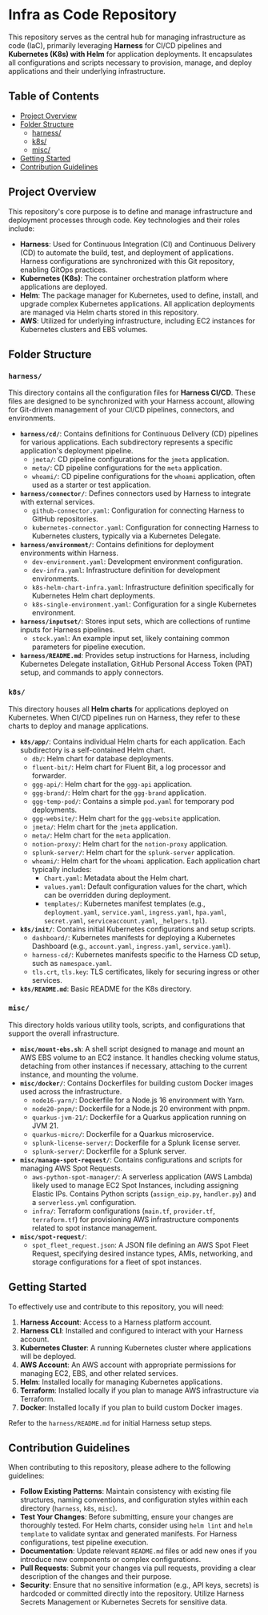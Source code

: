 # Infra as Code Repository

This repository serves as the central hub for managing infrastructure as code (IaC), primarily leveraging **Harness** for CI/CD pipelines and **Kubernetes (K8s) with Helm** for application deployments. It encapsulates all configurations and scripts necessary to provision, manage, and deploy applications and their underlying infrastructure.

## Table of Contents
- [Project Overview](#project-overview)
- [Folder Structure](#folder-structure)
  - [harness/](#harness)
  - [k8s/](#k8s)
  - [misc/](#misc)
- [Getting Started](#getting-started)
- [Contribution Guidelines](#contribution-guidelines)

## Project Overview

This repository's core purpose is to define and manage infrastructure and deployment processes through code. Key technologies and their roles include:

-   **Harness**: Used for Continuous Integration (CI) and Continuous Delivery (CD) to automate the build, test, and deployment of applications. Harness configurations are synchronized with this Git repository, enabling GitOps practices.
-   **Kubernetes (K8s)**: The container orchestration platform where applications are deployed.
-   **Helm**: The package manager for Kubernetes, used to define, install, and upgrade complex Kubernetes applications. All application deployments are managed via Helm charts stored in this repository.
-   **AWS**: Utilized for underlying infrastructure, including EC2 instances for Kubernetes clusters and EBS volumes.

## Folder Structure

### `harness/`

This directory contains all the configuration files for **Harness CI/CD**. These files are designed to be synchronized with your Harness account, allowing for Git-driven management of your CI/CD pipelines, connectors, and environments.

-   **`harness/cd/`**: Contains definitions for Continuous Delivery (CD) pipelines for various applications. Each subdirectory represents a specific application's deployment pipeline.
    -   `jmeta/`: CD pipeline configurations for the `jmeta` application.
    -   `meta/`: CD pipeline configurations for the `meta` application.
    -   `whoami/`: CD pipeline configurations for the `whoami` application, often used as a starter or test application.
-   **`harness/connector/`**: Defines connectors used by Harness to integrate with external services.
    -   `github-connector.yaml`: Configuration for connecting Harness to GitHub repositories.
    -   `kubernetes-connector.yaml`: Configuration for connecting Harness to Kubernetes clusters, typically via a Kubernetes Delegate.
-   **`harness/environment/`**: Contains definitions for deployment environments within Harness.
    -   `dev-environment.yaml`: Development environment configuration.
    -   `dev-infra.yaml`: Infrastructure definition for development environments.
    -   `k8s-helm-chart-infra.yaml`: Infrastructure definition specifically for Kubernetes Helm chart deployments.
    -   `k8s-single-environment.yaml`: Configuration for a single Kubernetes environment.
-   **`harness/inputset/`**: Stores input sets, which are collections of runtime inputs for Harness pipelines.
    -   `stock.yaml`: An example input set, likely containing common parameters for pipeline execution.
-   **`harness/README.md`**: Provides setup instructions for Harness, including Kubernetes Delegate installation, GitHub Personal Access Token (PAT) setup, and commands to apply connectors.

### `k8s/`

This directory houses all **Helm charts** for applications deployed on Kubernetes. When CI/CD pipelines run on Harness, they refer to these charts to deploy and manage applications.

-   **`k8s/app/`**: Contains individual Helm charts for each application. Each subdirectory is a self-contained Helm chart.
    -   `db/`: Helm chart for database deployments.
    -   `fluent-bit/`: Helm chart for Fluent Bit, a log processor and forwarder.
    -   `ggg-api/`: Helm chart for the `ggg-api` application.
    -   `ggg-brand/`: Helm chart for the `ggg-brand` application.
    -   `ggg-temp-pod/`: Contains a simple `pod.yaml` for temporary pod deployments.
    -   `ggg-website/`: Helm chart for the `ggg-website` application.
    -   `jmeta/`: Helm chart for the `jmeta` application.
    -   `meta/`: Helm chart for the `meta` application.
    -   `notion-proxy/`: Helm chart for the `notion-proxy` application.
    -   `splunk-server/`: Helm chart for the `splunk-server` application.
    -   `whoami/`: Helm chart for the `whoami` application.
    Each application chart typically includes:
        -   `Chart.yaml`: Metadata about the Helm chart.
        -   `values.yaml`: Default configuration values for the chart, which can be overridden during deployment.
        -   `templates/`: Kubernetes manifest templates (e.g., `deployment.yaml`, `service.yaml`, `ingress.yaml`, `hpa.yaml`, `secret.yaml`, `serviceaccount.yaml`, `_helpers.tpl`).
-   **`k8s/init/`**: Contains initial Kubernetes configurations and setup scripts.
    -   `dashboard/`: Kubernetes manifests for deploying a Kubernetes Dashboard (e.g., `account.yaml`, `ingress.yaml`, `service.yaml`).
    -   `harness-cd/`: Kubernetes manifests specific to the Harness CD setup, such as `namespace.yaml`.
    -   `tls.crt`, `tls.key`: TLS certificates, likely for securing ingress or other services.
-   **`k8s/README.md`**: Basic README for the K8s directory.

### `misc/`

This directory holds various utility tools, scripts, and configurations that support the overall infrastructure.

-   **`misc/mount-ebs.sh`**: A shell script designed to manage and mount an AWS EBS volume to an EC2 instance. It handles checking volume status, detaching from other instances if necessary, attaching to the current instance, and mounting the volume.
-   **`misc/docker/`**: Contains Dockerfiles for building custom Docker images used across the infrastructure.
    -   `node16-yarn/`: Dockerfile for a Node.js 16 environment with Yarn.
    -   `node20-pnpm/`: Dockerfile for a Node.js 20 environment with pnpm.
    -   `quarkus-jvm-21/`: Dockerfile for a Quarkus application running on JVM 21.
    -   `quarkus-micro/`: Dockerfile for a Quarkus microservice.
    -   `splunk-license-server/`: Dockerfile for a Splunk license server.
    -   `splunk-server/`: Dockerfile for a Splunk server.
-   **`misc/manage-spot-request/`**: Contains configurations and scripts for managing AWS Spot Requests.
    -   `aws-python-spot-manager/`: A serverless application (AWS Lambda) likely used to manage EC2 Spot Instances, including assigning Elastic IPs. Contains Python scripts (`assign_eip.py`, `handler.py`) and a `serverless.yml` configuration.
    -   `infra/`: Terraform configurations (`main.tf`, `provider.tf`, `terraform.tf`) for provisioning AWS infrastructure components related to spot instance management.
-   **`misc/spot-request/`**:
    -   `spot_fleet_request.json`: A JSON file defining an AWS Spot Fleet Request, specifying desired instance types, AMIs, networking, and storage configurations for a fleet of spot instances.

## Getting Started

To effectively use and contribute to this repository, you will need:

1.  **Harness Account**: Access to a Harness platform account.
2.  **Harness CLI**: Installed and configured to interact with your Harness account.
3.  **Kubernetes Cluster**: A running Kubernetes cluster where applications will be deployed.
4.  **AWS Account**: An AWS account with appropriate permissions for managing EC2, EBS, and other related services.
5.  **Helm**: Installed locally for managing Kubernetes applications.
6.  **Terraform**: Installed locally if you plan to manage AWS infrastructure via Terraform.
7.  **Docker**: Installed locally if you plan to build custom Docker images.

Refer to the `harness/README.md` for initial Harness setup steps.

## Contribution Guidelines

When contributing to this repository, please adhere to the following guidelines:

-   **Follow Existing Patterns**: Maintain consistency with existing file structures, naming conventions, and configuration styles within each directory (`harness`, `k8s`, `misc`).
-   **Test Your Changes**: Before submitting, ensure your changes are thoroughly tested. For Helm charts, consider using `helm lint` and `helm template` to validate syntax and generated manifests. For Harness configurations, test pipeline execution.
-   **Documentation**: Update relevant `README.md` files or add new ones if you introduce new components or complex configurations.
-   **Pull Requests**: Submit your changes via pull requests, providing a clear description of the changes and their purpose.
-   **Security**: Ensure that no sensitive information (e.g., API keys, secrets) is hardcoded or committed directly into the repository. Utilize Harness Secrets Management or Kubernetes Secrets for sensitive data.
